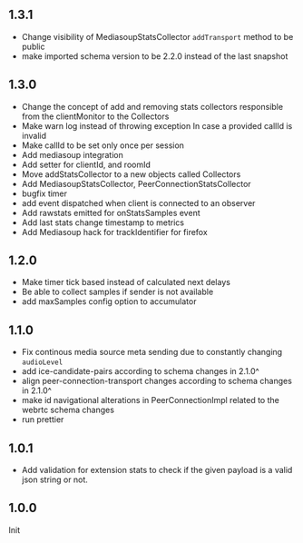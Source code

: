 ## 1.3.1
 * Change visibility of MediasoupStatsCollector `addTransport` method to be public
 * make imported schema version to be 2.2.0 instead of the last snapshot

## 1.3.0
 * Change the concept of add and removing stats collectors responsible from the clientMonitor to the Collectors
 * Make warn log instead of throwing exception In case a provided callId is invalid 
 * Make callId to be set only once per session
 * Add mediasoup integration
 * Add setter for clientId, and roomId
 * Move addStatsCollector to a new objects called Collectors
 * Add MediasoupStatsCollector, PeerConnectionStatsCollector
 * bugfix timer
 * add event dispatched when client is connected to an observer
 * Add rawstats emitted for onStatsSamples event
 * Add last stats change timestamp to metrics
 * Add Mediasoup hack for trackIdentifier for firefox

## 1.2.0
 * Make timer tick based instead of calculated next delays
 * Be able to collect samples if sender is not available
 * add maxSamples config option to accumulator

## 1.1.0
 * Fix continous media source meta sending due to constantly changing `audioLevel`
 * add ice-candidate-pairs according to schema changes in 2.1.0^
 * align peer-connection-transport changes according to schema changes in 2.1.0^
 * make id navigational alterations in PeerConnectionImpl related to the webrtc schema changes
 * run prettier

## 1.0.1

 * Add validation for extension stats to check if the given payload is a valid json string or not.

## 1.0.0

Init
